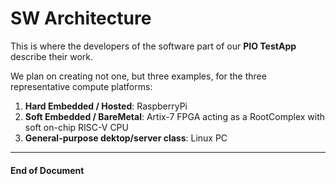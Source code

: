 # SW Architecture

This is where the developers of the software part of our **PIO TestApp** describe their work.

We plan on creating not one, but three examples, for the three representative compute platforms:
1) **Hard Embedded / Hosted**: RaspberryPi
2) **Soft Embedded / BareMetal**: Artix-7 FPGA acting as a RootComplex with soft on-chip RISC-V CPU
3) **General-purpose dektop/server class**: Linux PC

--------------------
#### End of Document
